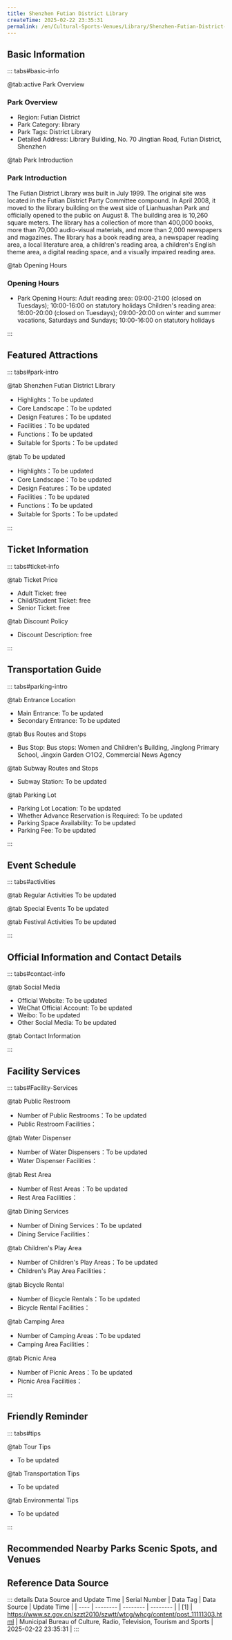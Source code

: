 ```yaml
---
title: Shenzhen Futian District Library
createTime: 2025-02-22 23:35:31
permalink: /en/Cultural-Sports-Venues/Library/Shenzhen-Futian-District-Library/
---
```



<script setup>
import ImageSwiper from '/.vuepress/theme/components/ImageSwiper.vue'
// 轮播图数据
const swiperItems = [
    {
                link: 'https://www.sz.gov.cn/img/4/4096/4096571/11111303.jpg',
                title: 'Shenzhen Futian District Library',
                description: 'The Futian District Library was built in July 1999. The original site was located in the Futian Dist...',
                author: 'Municipal Bureau of Culture, Radio, Television, Tourism and Sports',
                date: '2025/02/23'
                },
  {
                link: 'https://www.sz.gov.cn/img/4/4096/4096571/11111303.jpg',
                title: 'Shenzhen Futian District Library',
                description: 'The Futian District Library was built in July 1999. The original site was located in the Futian Dist...',
                author: 'Municipal Bureau of Culture, Radio, Television, Tourism and Sports',
                date: '2025/02/23'
                }
]
// 配置项
const swiperConfig = {
  height: 500,
  showInfo: true
}
</script>
<!-- 轮播图组件 -->
<ImageSwiper :items="swiperItems" :config="swiperConfig" />



## Basic Information

::: tabs#basic-info

@tab:active Park Overview
### Park Overview
- Region: Futian District
- Park Category: library
- Park Tags: District Library
- Detailed Address: Library Building, No. 70 Jingtian Road, Futian District, Shenzhen

@tab Park Introduction
### Park Introduction
The Futian District Library was built in July 1999. The original site was located in the Futian District Party Committee compound. In April 2008, it moved to the library building on the west side of Lianhuashan Park and officially opened to the public on August 8. The building area is 10,260 square meters. The library has a collection of more than 400,000 books, more than 70,000 audio-visual materials, and more than 2,000 newspapers and magazines. The library has a book reading area, a newspaper reading area, a local literature area, a children's reading area, a children's English theme area, a digital reading space, and a visually impaired reading area.

@tab Opening Hours
### Opening Hours
- Park Opening Hours: Adult reading area: 09:00-21:00 (closed on Tuesdays); 10:00-16:00 on statutory holidays Children's reading area: 16:00-20:00 (closed on Tuesdays); 09:00-20:00 on winter and summer vacations, Saturdays and Sundays; 10:00-16:00 on statutory holidays

:::

## Featured Attractions

::: tabs#park-intro

@tab Shenzhen Futian District Library
<ImageCard
image="https://www.sz.gov.cn/img/4/4096/4096571/11111303.jpg"
    title="Shenzhen Futian District Library"
    description="The Futian District Library was built in July 1999. The original site was located in the Futian District Party Committee compound. In April 2008, it moved to the library building on the west side of Lianhuashan Park and officially opened to the public on August 8. The building area is 10,260 square meters. The library has a collection of more than 400,000 books, more than 70,000 audio-visual materials, and more than 2,000 newspapers and magazines. The library has a book reading area, a newspaper reading area, a local literature area, a children's reading area, a children's English theme area, a digital reading space, and a visually impaired reading area."
    date=""
    author="Municipal Bureau of Culture, Radio, Television, Tourism and Sports"
/>


- Highlights：To be updated
- Core Landscape：To be updated
- Design Features：To be updated
- Facilities：To be updated
- Functions：To be updated
- Suitable for Sports：To be updated

@tab To be updated
<ImageCard
image="https://www.sz.gov.cn/img/4/4096/4096571/11111303.jpg"
    title="Shenzhen Futian District Library"
    description="The Futian District Library was built in July 1999. The original site was located in the Futian District Party Committee compound. In April 2008, it moved to the library building on the west side of Lianhuashan Park and officially opened to the public on August 8. The building area is 10,260 square meters. The library has a collection of more than 400,000 books, more than 70,000 audio-visual materials, and more than 2,000 newspapers and magazines. The library has a book reading area, a newspaper reading area, a local literature area, a children's reading area, a children's English theme area, a digital reading space, and a visually impaired reading area."
    date=""
    author="Municipal Bureau of Culture, Radio, Television, Tourism and Sports"
/>


- Highlights：To be updated
- Core Landscape：To be updated
- Design Features：To be updated
- Facilities：To be updated
- Functions：To be updated
- Suitable for Sports：To be updated

:::

## Ticket Information

::: tabs#ticket-info

@tab Ticket Price
- Adult Ticket: free
- Child/Student Ticket: free
- Senior Ticket: free

@tab Discount Policy
- Discount Description: free

:::

## Transportation Guide

::: tabs#parking-intro

@tab Entrance Location
- Main Entrance: To be updated
- Secondary Entrance: To be updated

@tab Bus Routes and Stops
- Bus Stop: Bus stops: Women and Children's Building, Jinglong Primary School, Jingxin Garden ○1○2, Commercial News Agency

@tab Subway Routes and Stops
- Subway Station: To be updated

@tab Parking Lot
- Parking Lot Location: To be updated
- Whether Advance Reservation is Required: To be updated
- Parking Space Availability: To be updated
- Parking Fee: To be updated

:::

## Event Schedule

::: tabs#activities

@tab Regular Activities
To be updated

@tab Special Events
To be updated

@tab Festival Activities
To be updated

:::

## Official Information and Contact Details

::: tabs#contact-info

@tab Social Media
- Official Website: To be updated
- WeChat Official Account: To be updated
- Weibo: To be updated
- Other Social Media: To be updated

@tab Contact Information

:::

## Facility Services

::: tabs#Facility-Services

@tab Public Restroom
- Number of Public Restrooms：To be updated
- Public Restroom Facilities：

@tab Water Dispenser
- Number of Water Dispensers：To be updated
- Water Dispenser Facilities：

@tab Rest Area
- Number of Rest Areas：To be updated
- Rest Area Facilities：

@tab Dining Services
- Number of Dining Services：To be updated
- Dining Service Facilities：

@tab Children's Play Area
- Number of Children's Play Areas：To be updated
- Children's Play Area Facilities：

@tab Bicycle Rental
- Number of Bicycle Rentals：To be updated
- Bicycle Rental Facilities：

@tab Camping Area
- Number of Camping Areas：To be updated
- Camping Area Facilities：

@tab Picnic Area
- Number of Picnic Areas：To be updated
- Picnic Area Facilities：

:::

## Friendly Reminder

::: tabs#tips

@tab Tour Tips
- To be updated

@tab Transportation Tips
- To be updated

@tab Environmental Tips
- To be updated

:::

## Recommended Nearby Parks Scenic Spots, and Venues

<CardGrid>
  <ImageCard
        image="https://cn.bing.com/th?id=OHR.AlfanzinaLighthouse_ZH-CN9704515669_1920x1080.webp"
        title="Shenzhen University Town Library"
        description="To be updated"
        href="/en/Cultural-Sports-Venues/Library/Shenzhen-Children's-Library/"
        author="To be updated"
        date="2025/01/02"
      />
      <ImageCard
        image="https://cn.bing.com/th?id=OHR.AlfanzinaLighthouse_ZH-CN9704515669_1920x1080.webp"
        title="Shenzhen University Town Library"
        description="To be updated"
        href="/en/Cultural-Sports-Venues/Library/Shenzhen-Children's-Library/"
        author="To be updated"
        date="2025/01/02"
      />
    </CardGrid>


## Reference Data Source

::: details Data Source and Update Time
| Serial Number | Data Tag | Data Source | Update Time |
| ---- | -------- | -------- | -------- |
| [1] | https://www.sz.gov.cn/szzt2010/szwtt/wtcg/whcg/content/post_11111303.html | Municipal Bureau of Culture, Radio, Television, Tourism and Sports | 2025-02-22 23:35:31 |
:::


